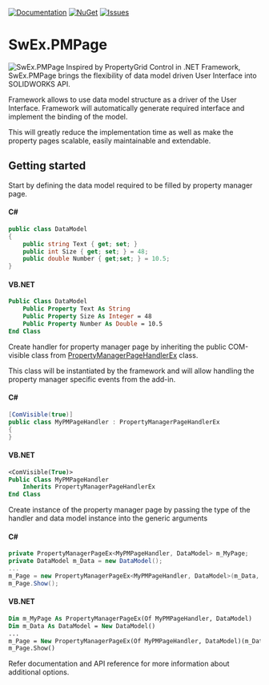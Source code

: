 [![Documentation](https://img.shields.io/badge/-Documentation-green.svg)](https://www.codestack.net/labs/solidworks/swex/pmpage/)
[![NuGet](https://img.shields.io/nuget/v/CodeStack.SwEx.PMPage.svg)](https://www.nuget.org/packages/CodeStack.SwEx.PMPage/)
[![Issues](https://img.shields.io/github/issues/codestackdev/swex-pmpage.svg)](https://github.com/codestackdev/swex-pmpage/issues)

# SwEx.PMPage
![SwEx.PMPage](https://www.codestack.net/labs/solidworks/swex/pmpage/logo.png)
Inspired by PropertyGrid Control in .NET Framework, SwEx.PMPage brings the flexibility of data model driven User Interface into SOLIDWORKS API.

Framework allows to use data model structure as a driver of the User Interface. Framework will automatically generate required interface and implement the binding of the model.

This will greatly reduce the implementation time as well as make the property pages scalable, easily maintainable and extendable.

## Getting started

Start by defining the data model required to be filled by property manager page.

#### C#
~~~ cs
public class DataModel
{
    public string Text { get; set; }
    public int Size { get; set; } = 48;
    public double Number { get;set; } = 10.5;
}
~~~

#### VB.NET
~~~ vb
Public Class DataModel
    Public Property Text As String
    Public Property Size As Integer = 48
    Public Property Number As Double = 10.5
End Class
~~~

Create handler for property manager page by inheriting the public COM-visible class from [PropertyManagerPageHandlerEx](https://docs.codestack.net/swex/pmpage/html/T_CodeStack_SwEx_PMPage_PropertyManagerPageHandlerEx.htm) class.

This class will be instantiated by the framework and will allow handling the property manager specific events from the add-in.

#### C#
~~~ cs
[ComVisible(true)]
public class MyPMPageHandler : PropertyManagerPageHandlerEx
{
}
~~~

#### VB.NET
~~~ vb
<ComVisible(True)>
Public Class MyPMPageHandler
    Inherits PropertyManagerPageHandlerEx
End Class
~~~

Create instance of the property manager page by passing the type of the handler and data model instance into the generic arguments

#### C#
~~~ cs
private PropertyManagerPageEx<MyPMPageHandler, DataModel> m_MyPage;
private DataModel m_Data = new DataModel();
...
m_Page = new PropertyManagerPageEx<MyPMPageHandler, DataModel>(m_Data, m_App);
m_Page.Show();
~~~

#### VB.NET
~~~ vb
Dim m_MyPage As PropertyManagerPageEx(Of MyPMPageHandler, DataModel)
Dim m_Data As DataModel = New DataModel()
...
m_Page = New PropertyManagerPageEx(Of MyPMPageHandler, DataModel)(m_Data, m_App)
m_Page.Show()
~~~

Refer documentation and API reference for more information about additional options.